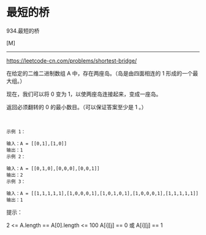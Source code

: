 # 最短的桥
934.最短的桥

[M]

---
https://leetcode-cn.com/problems/shortest-bridge/

在给定的二维二进制数组 A 中，存在两座岛。（岛是由四面相连的 1 形成的一个最大组。）

现在，我们可以将 0 变为 1，以使两座岛连接起来，变成一座岛。

返回必须翻转的 0 的最小数目。（可以保证答案至少是 1 。）

 
```
示例 1：

输入：A = [[0,1],[1,0]]
输出：1
示例 2：

输入：A = [[0,1,0],[0,0,0],[0,0,1]]
输出：2
示例 3：

输入：A = [[1,1,1,1,1],[1,0,0,0,1],[1,0,1,0,1],[1,0,0,0,1],[1,1,1,1,1]]
输出：1
```

提示：

2 <= A.length == A[0].length <= 100
A[i][j] == 0 或 A[i][j] == 1


